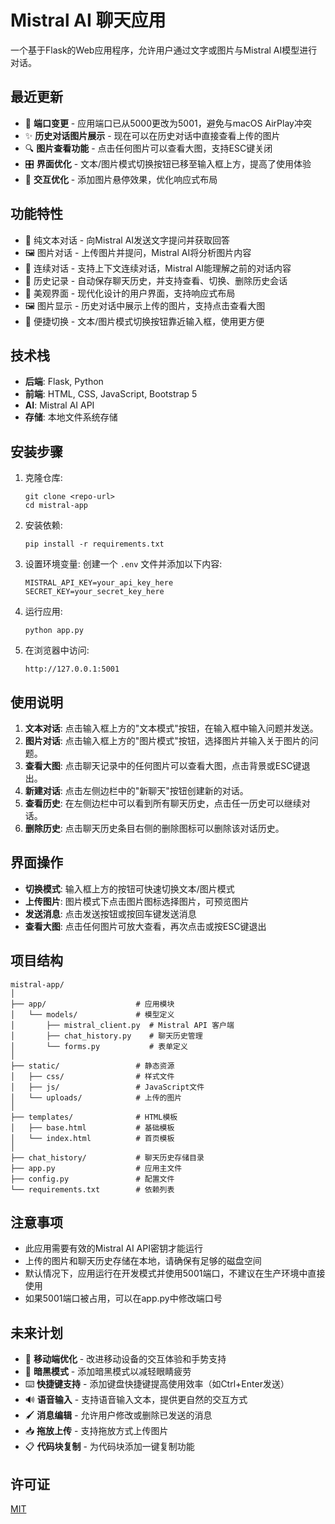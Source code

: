 # Mistral AI 聊天应用

一个基于Flask的Web应用程序，允许用户通过文字或图片与Mistral AI模型进行对话。

## 最近更新

- 🚀 **端口变更** - 应用端口已从5000更改为5001，避免与macOS AirPlay冲突
- ✨ **历史对话图片展示** - 现在可以在历史对话中直接查看上传的图片
- 🔍 **图片查看功能** - 点击任何图片可以查看大图，支持ESC键关闭
- 🎛️ **界面优化** - 文本/图片模式切换按钮已移至输入框上方，提高了使用体验
- 🎯 **交互优化** - 添加图片悬停效果，优化响应式布局

## 功能特性

- 💬 纯文本对话 - 向Mistral AI发送文字提问并获取回答
- 🖼️ 图片对话 - 上传图片并提问，Mistral AI将分析图片内容
- 📝 连续对话 - 支持上下文连续对话，Mistral AI能理解之前的对话内容
- 📜 历史记录 - 自动保存聊天历史，并支持查看、切换、删除历史会话
- 🎨 美观界面 - 现代化设计的用户界面，支持响应式布局
- 🖼️ 图片显示 - 历史对话中展示上传的图片，支持点击查看大图
- 🔄 便捷切换 - 文本/图片模式切换按钮靠近输入框，使用更方便

## 技术栈

- **后端**: Flask, Python
- **前端**: HTML, CSS, JavaScript, Bootstrap 5
- **AI**: Mistral AI API
- **存储**: 本地文件系统存储

## 安装步骤

1. 克隆仓库:
   ```
   git clone <repo-url>
   cd mistral-app
   ```

2. 安装依赖:
   ```
   pip install -r requirements.txt
   ```

3. 设置环境变量:
   创建一个 `.env` 文件并添加以下内容:
   ```
   MISTRAL_API_KEY=your_api_key_here
   SECRET_KEY=your_secret_key_here
   ```

4. 运行应用:
   ```
   python app.py
   ```

5. 在浏览器中访问:
   ```
   http://127.0.0.1:5001
   ```

## 使用说明

1. **文本对话**: 点击输入框上方的"文本模式"按钮，在输入框中输入问题并发送。
2. **图片对话**: 点击输入框上方的"图片模式"按钮，选择图片并输入关于图片的问题。
3. **查看大图**: 点击聊天记录中的任何图片可以查看大图，点击背景或ESC键退出。
4. **新建对话**: 点击左侧边栏中的"新聊天"按钮创建新的对话。
5. **查看历史**: 在左侧边栏中可以看到所有聊天历史，点击任一历史可以继续对话。
6. **删除历史**: 点击聊天历史条目右侧的删除图标可以删除该对话历史。

## 界面操作

- **切换模式**: 输入框上方的按钮可快速切换文本/图片模式
- **上传图片**: 图片模式下点击图片图标选择图片，可预览图片
- **发送消息**: 点击发送按钮或按回车键发送消息
- **查看大图**: 点击任何图片可放大查看，再次点击或按ESC键退出

## 项目结构

```
mistral-app/
│
├── app/                    # 应用模块
│   └── models/             # 模型定义
│       ├── mistral_client.py  # Mistral API 客户端
│       ├── chat_history.py    # 聊天历史管理
│       └── forms.py           # 表单定义
│
├── static/                 # 静态资源
│   ├── css/                # 样式文件
│   ├── js/                 # JavaScript文件
│   └── uploads/            # 上传的图片
│
├── templates/              # HTML模板
│   ├── base.html           # 基础模板
│   └── index.html          # 首页模板
│
├── chat_history/           # 聊天历史存储目录
├── app.py                  # 应用主文件
├── config.py               # 配置文件
└── requirements.txt        # 依赖列表
```

## 注意事项

- 此应用需要有效的Mistral AI API密钥才能运行
- 上传的图片和聊天历史存储在本地，请确保有足够的磁盘空间
- 默认情况下，应用运行在开发模式并使用5001端口，不建议在生产环境中直接使用
- 如果5001端口被占用，可以在app.py中修改端口号

## 未来计划

- 📱 **移动端优化** - 改进移动设备的交互体验和手势支持
- 🌙 **暗黑模式** - 添加暗黑模式以减轻眼睛疲劳
- ⌨️ **快捷键支持** - 添加键盘快捷键提高使用效率（如Ctrl+Enter发送）
- 🔊 **语音输入** - 支持语音输入文本，提供更自然的交互方式
- 🖌️ **消息编辑** - 允许用户修改或删除已发送的消息
- 📥 **拖放上传** - 支持拖放方式上传图片
- 📋 **代码块复制** - 为代码块添加一键复制功能

## 许可证

[MIT](LICENSE) 